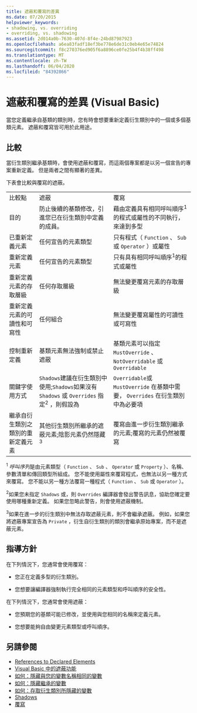 ```yaml
---
title: 遮蔽和覆寫的差異
ms.date: 07/20/2015
helpviewer_keywords:
- shadowing, vs. overriding
- overriding, vs. shadowing
ms.assetid: 2d014a0b-7630-407d-8f4e-24bd87987923
ms.openlocfilehash: a6ea83fadf18ef3be778e6de31c0eb4e65e74824
ms.sourcegitcommit: f8c270376ed905f6a8896ce0fe25b4f4b38ff498
ms.translationtype: MT
ms.contentlocale: zh-TW
ms.lasthandoff: 06/04/2020
ms.locfileid: "84392866"
---
```

# <a name="differences-between-shadowing-and-overriding-visual-basic"></a>遮蔽和覆寫的差異 (Visual Basic)
當您定義繼承自基類的類別時，您有時會想要重新定義衍生類別中的一個或多個基類元素。 遮蔽和覆寫皆可用於此用途。  
  
## <a name="comparison"></a>比較  
 當衍生類別繼承基類時，會使用遮蔽和覆寫，而這兩個專案都是以另一個宣告的專案重新定義。 但是兩者之間有顯著的差異。  
  
 下表會比較與覆寫的遮蔽。  
  
||||  
|---|---|---|  
|比較點|遮蔽|覆寫|  
|目的|防止後續的基類修改，引進您已在衍生類別中定義的成員。|藉由定義具有相同呼叫順序<sup>1</sup>的程式或屬性的不同執行，來達到多型|  
|已重新定義元素|任何宣告的元素類型|只有程式（ `Function` 、 `Sub` 或 `Operator` ）或屬性|  
|重新定義元素|任何宣告的元素類型|只有具有相同呼叫順序<sup>1</sup>的程式或屬性|  
|重新定義元素的存取層級|任何存取層級|無法變更覆寫元素的存取層級|  
|重新定義元素的可讀性和可寫性|任何組合|無法變更覆寫屬性的可讀性或可寫性|  
|控制重新定義|基類元素無法強制或禁止遮蔽|基類元素可以指定 `MustOverride` 、 `NotOverridable` 或`Overridable`|  
|關鍵字使用方式|`Shadows`建議在衍生類別中使用;`Shadows`如果沒有 `Shadows` 或 `Overrides` 指定<sup>2</sup> ，則假設為|`Overridable`或 `MustOverride` 在基類中需要， `Overrides` 在衍生類別中為必要項|  
|繼承自衍生類別之類別的重新定義元素|其他衍生類別所繼承的遮蔽元素;陰影元素仍然隱藏<sup>3</sup>|覆寫由進一步衍生類別繼承的元素;覆寫的元素仍然被覆寫|  
  
 <sup>1</sup> *呼叫序列*是由元素類型（ `Function` 、 `Sub` 、 `Operator` 或 `Property` ）、名稱、參數清單和傳回類型所組成。 您不能使用屬性來覆寫程式，也無法以另一種方式來覆寫。 您不能以另一種方法覆寫一種程式（ `Function` 、 `Sub` 或 `Operator` ）。  
  
 <sup>2</sup>如果您未指定 `Shadows` 或，則 `Overrides` 編譯器會發出警告訊息，協助您確定要使用哪種重新定義。 如果您忽略此警告，則會使用遮蔽機制。  
  
 <sup>3</sup>如果在進一步的衍生類別中無法存取遮蔽元素，則不會繼承遮蔽。 例如，如果您將遮蔽專案宣告為 `Private` ，衍生自衍生類別的類別會繼承原始專案，而不是遮蔽元素。  
  
## <a name="guidelines"></a>指導方針  
 在下列情況下，您通常會使用覆寫：  
  
- 您正在定義多型的衍生類別。  
  
- 您想要讓編譯器強制執行完全相同的元素類型和呼叫順序的安全性。  
  
 在下列情況下，您通常會使用遮蔽：  
  
- 您預期您的基類可能已修改，並使用與您相同的名稱來定義元素。  
  
- 您想要能夠自由變更元素類型或呼叫順序。  
  
## <a name="see-also"></a>另請參閱

- [References to Declared Elements](references-to-declared-elements.md)
- [Visual Basic 中的遮蔽功能](shadowing.md)
- [如何：隱藏與您的變數名稱相同的變數](how-to-hide-a-variable-with-the-same-name-as-your-variable.md)
- [如何：隱藏繼承的變數](how-to-hide-an-inherited-variable.md)
- [如何：存取衍生類別所隱藏的變數](how-to-access-a-variable-hidden-by-a-derived-class.md)
- [Shadows](../../../language-reference/modifiers/shadows.md)
- [覆寫](../../../language-reference/modifiers/overrides.md)
